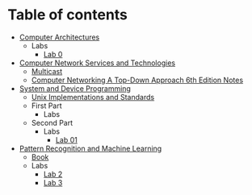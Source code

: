 # Table of contents

* [Computer Architectures](computer-architectures/8086.md)
  * Labs
    * [Lab 0](computer-architectures/lab00.md)
* [Computer Network Services and Technologies](computer-network-technologies/CNTS.md)
  * [Multicast](computer-network-technologies/02\_01\_Multicast.md)
  * [Computer Networking A Top-Down Approach 6th Edition Notes](computer-network-technologies/01\_01\_Book6thEdition.md)
* [System and Device Programming](system-device-programming/system-and-device-programming.md)
    * [Unix Implementations and Standards](system-device-programming/unix.md)
    * First Part
      * Labs
    * Second Part
      * Labs
        * [Lab 01](system-device-programming/part2/lab01/lab01.md)
* [Pattern Recognition and Machine Learning](prml/pattern-recognition-and-machine-learning.md)
    * [Book](prml/prml_book.md)
  * Labs
    * [Lab 2](prml/labs/lab02.md)
    * [Lab 3](prml/labs/lab03.md)

